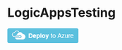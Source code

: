# LogicAppsTesting

<a href="https://portal.azure.com/#create/Microsoft.Template/uri/https%3A%2F%2Fgithub.com%2FSirisha777%2FLogicAppsTest%2Fblob%2Fmaster%2Fazuredeploy.json" target="_blank">
<img src="https://raw.githubusercontent.com/Azure/azure-quickstart-templates/master/1-CONTRIBUTION-GUIDE/images/deploytoazure.png"/>
</a><a href="https%3A%2F%2Fgithub.com%2FSirisha777%2FLogicAppsTest%2Fblob%2Fmaster%2Fazuredeploy.json" target="_blank">

